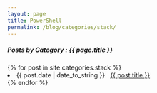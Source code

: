 ```yaml
---
layout: page
title: PowerShell
permalink: /blog/categories/stack/
---
```


<h5> Posts by Category : {{ page.title }} </h5>

<div class="card">
{% for post in site.categories.stack %}
 <li class="category-posts"><span>{{ post.date | date_to_string }}</span> &nbsp; <a href="{{ post.url }}">{{ post.title }}</a></li>
{% endfor %}
</div>
